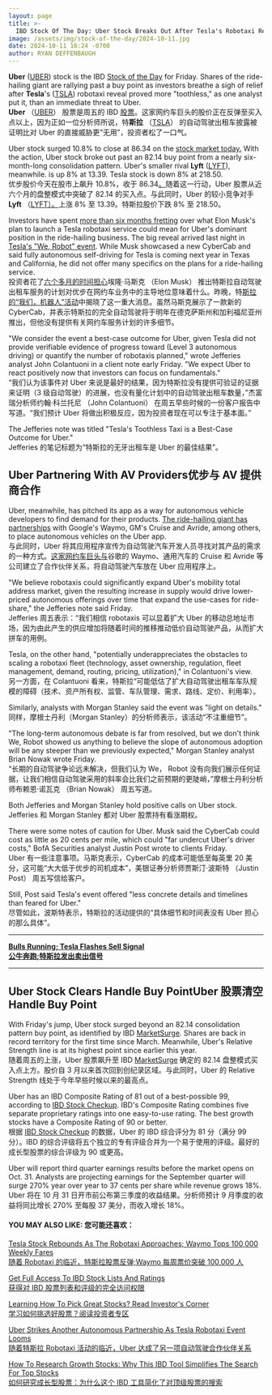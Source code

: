 ```yaml
---
layout: page
title: >-
  IBD Stock Of The Day: Uber Stock Breaks Out After Tesla's Robotaxi Reveal 'Light On Details'	今日 IBD 股票：特斯拉的 Robotaxi 披露“细节之光”后，优步股票暴涨
image: /assets/img/stock-of-the-day/2024-10-11.jpg
date: 2024-10-11 16:24 -0700
author: RYAN DEFFENBAUGH
---
```







**Uber** ([UBER](https://research.investors.com/quote.aspx?symbol=UBER)) stock is the IBD [Stock of the Day](https://www.investors.com/category/research/ibd-stock-of-the-day/) for Friday. Shares of the ride-hailing giant are rallying past a buy point as investors breathe a sigh of relief after **Tesla**'s ([TSLA](https://research.investors.com/quote.aspx?symbol=TSLA)) robotaxi reveal proved more "toothless," as one analyst put it, than an immediate threat to Uber.  
**Uber** （[UBER](https://research.investors.com/quote.aspx?symbol=UBER)） 股票是周五的 IBD [股票](https://www.investors.com/category/research/ibd-stock-of-the-day/)。这家网约车巨头的股价正在反弹至买入点以上，因为正如一位分析师所说，特**斯拉** （[TSLA](https://research.investors.com/quote.aspx?symbol=TSLA)） 的自动驾驶出租车披露被证明比对 Uber 的直接威胁更“无用”，投资者松了一口气。




Uber stock surged 10.8% to close at 86.34 on the [stock market today.](https://www.investors.com/news/stock-market-today-stock-market-news/?) With the action, Uber stock broke out past an 82.14 buy point from a nearly six-month-long consolidation pattern. Uber's smaller rival **Lyft** ([LYFT](https://research.investors.com/quote.aspx?symbol=LYFT)), meanwhile. is up 8% at 13.39. Tesla stock is down 8% at 218.50.  
优步股价今天在股市上飙升 10.8%，收于 86.34[。](https://www.investors.com/news/stock-market-today-stock-market-news/?)随着这一行动，Uber 股票从近六个月的盘整模式中突破了 82.14 的买入点。与此同时，Uber 的较小竞争对手 **Lyft** （[LYFT）。](https://research.investors.com/quote.aspx?symbol=LYFT)上涨 8% 至 13.39。特斯拉股价下跌 8% 至 218.50。


Investors have spent [more than six months fretting](https://www.investors.com/news/technology/teslas-big-robotaxi-reveal-is-almost-here-why-uber-lyft-are-bracing-for-impact/) over what Elon Musk's plan to launch a Tesla robotaxi service could mean for Uber's dominant position in the ride-hailing business. The big reveal arrived last night in [Tesla's "We, Robot" event](https://www.investors.com/news/tesla-stock-robotaxi-event-disappoints-for-these-reasons/). While Musk showcased a new CyberCab and said fully autonomous self-driving for Tesla is coming next year in Texas and California, he did not offer many specifics on the plans for a ride-hailing service.  
投资者花了[六个多月的时间担心](https://www.investors.com/news/technology/teslas-big-robotaxi-reveal-is-almost-here-why-uber-lyft-are-bracing-for-impact/)埃隆·马斯克 （Elon Musk） 推出特斯拉自动驾驶出租车服务的计划对优步在网约车业务中的主导地位意味着什么。昨晚，特[斯拉的“我们，机器人”活动](https://www.investors.com/news/tesla-stock-robotaxi-event-disappoints-for-these-reasons/)中揭晓了这一重大消息。虽然马斯克展示了一款新的 CyberCab，并表示特斯拉的完全自动驾驶将于明年在德克萨斯州和加利福尼亚州推出，但他没有提供有关网约车服务计划的许多细节。


"We consider the event a best-case outcome for Uber, given Tesla did not provide verifiable evidence of progress toward (Level 3 autonomous driving) or quantify the number of robotaxis planned," wrote Jefferies analyst John Colantuoni in a client note early Friday. "We expect Uber to react positively now that investors can focus on fundamentals."  
“我们认为该事件对 Uber 来说是最好的结果，因为特斯拉没有提供可验证的证据来证明（3 级自动驾驶）的进展，也没有量化计划中的自动驾驶出租车数量，”杰富瑞分析师约翰·科兰托尼 （John Colantuoni） 在周五早些时候的一份客户报告中写道。“我们预计 Uber 将做出积极反应，因为投资者现在可以专注于基本面。”


The Jefferies note was titled "Tesla's Toothless Taxi is a Best-Case Outcome for Uber."  
Jefferies 的笔记标题为“特斯拉的无牙出租车是 Uber 的最佳结果”。


Uber Partnering With AV Providers优步与 AV 提供商合作
---------------------------------------------


Uber, meanwhile, has pitched its app as a way for autonomous vehicle developers to find demand for their products. [The ride-hailing giant has partnerships](https://www.investors.com/news/technology/uber-stock-waymo-robotaxi-self-driving-partnership/) with Google's Waymo, GM's Cruise and Avride, among others, to place autonomous vehicles on the Uber app.  
与此同时，Uber 将其应用程序宣传为自动驾驶汽车开发人员寻找对其产品的需求的一种方式。[这家网约车巨头与](https://www.investors.com/news/technology/uber-stock-waymo-robotaxi-self-driving-partnership/)谷歌的 Waymo、通用汽车的 Cruise 和 Avride 等公司建立了合作伙伴关系，将自动驾驶汽车放在 Uber 应用程序上。


"We believe robotaxis could significantly expand Uber's mobility total address market, given the resulting increase in supply would drive lower-priced autonomous offerings over time that expand the use-cases for ride-share," the Jefferies note said Friday.  
Jefferies 周五表示：“我们相信 robotaxis 可以显着扩大 Uber 的移动总地址市场，因为由此产生的供应增加将随着时间的推移推动低价自动驾驶产品，从而扩大拼车的用例。


Tesla, on the other hand, "potentially underappreciates the obstacles to scaling a robotaxi fleet (technology, asset ownership, regulation, fleet management, demand, routing, pricing, utilization)," in Colantuoni's view.  
另一方面，在 Colantuoni 看来，特斯拉“可能低估了扩大自动驾驶出租车车队规模的障碍（技术、资产所有权、监管、车队管理、需求、路线、定价、利用率）。


Similarly, analysts with Morgan Stanley said the event was "light on details."  
同样，摩根士丹利（Morgan Stanley）的分析师表示，该活动“不注重细节”。


"The long-term autonomous debate is far from resolved, but we don't think We, Robot showed us anything to believe the slope of autonomous adoption will be any steeper than we previously expected," Morgan Stanley analyst Brian Nowak wrote Friday.  
“长期的自动驾驶争论远未解决，但我们认为 We， Robot 没有向我们展示任何证据，让我们相信自动驾驶采用的斜率会比我们之前预期的更陡峭，”摩根士丹利分析师布赖恩·诺瓦克 （Brian Nowak） 周五写道。


Both Jefferies and Morgan Stanley hold positive calls on Uber stock.  
Jefferies 和 Morgan Stanley 都对 Uber 股票持有看涨期权。


There were some notes of caution for Uber. Musk said the CyberCab could cost as little as 20 cents per mile, which could "far undercut Uber's driver costs," BofA Securities analyst Justin Post wrote to clients Friday.  
Uber 有一些注意事项。马斯克表示，CyberCab 的成本可能低至每英里 20 美分，这可能“大大低于优步的司机成本”，美银证券分析师贾斯汀·波斯特 （Justin Post） 周五写信给客户。


Still, Post said Tesla's event offered "less concrete details and timelines than feared for Uber."  
尽管如此，波斯特表示，特斯拉的活动提供的“具体细节和时间表没有 Uber 担心的那么具体”。




---


**[Bulls Running; Tesla Flashes Sell Signal  
公牛奔跑;特斯拉发出卖出信号](https://www.investors.com/market-trend/stock-market-today/dow-jones-sp500-china-stimulus/)**




---


Uber Stock Clears Handle Buy PointUber 股票清空 Handle Buy Point
------------------------------------------------------------


With Friday's jump, Uber stock surged beyond an 82.14 consolidation pattern buy point, as identified by IBD [MarketSurge](https://marketsurge.investors.com/mstool). Shares are back in record territory for the first time since March. Meanwhile, Uber's Relative Strength line is at its highest point since earlier this year.  
随着周五的上涨，Uber 股票飙升至 IBD [MarketSurge](https://marketsurge.investors.com/mstool) 确定的 82.14 盘整模式买入点上方。股价自 3 月以来首次回到创纪录区域。与此同时，Uber 的 Relative Strength 线处于今年早些时候以来的最高点。


Uber has an IBD Composite Rating of 81 out of a best-possible 99, according to [IBD Stock Checkup](https://research.investors.com/stock-checkup/). IBD's Composite Rating combines five separate proprietary ratings into one easy-to-use rating. The best growth stocks have a Composite Rating of 90 or better.  
根据 [IBD Stock Checkup](https://research.investors.com/stock-checkup/) 的数据，Uber 的 IBD 综合评分为 81 分（满分 99 分）。IBD 的综合评级将五个独立的专有评级合并为一个易于使用的评级。最好的成长型股票的综合评级为 90 或更高。


Uber will report third quarter earnings results before the market opens on Oct. 31. Analysts are projecting earnings for the September quarter will surge 270% year over year to 37 cents per share while revenue grows 18%.  
Uber 将在 10 月 31 日开市前公布第三季度的收益结果。分析师预计 9 月季度的收益将同比增长 270% 至每股 37 美分，而收入增长 18%。


#### **YOU MAY ALSO LIKE: 您可能还喜欢：**


[Tesla Stock Rebounds As The Robotaxi Approaches; Waymo Tops 100,000 Weekly Fares  
随着 Robotaxi 的临近，特斯拉股票反弹;Waymo 每周票价突破 100,000 人](https://www.investors.com/news/tesla-stock-robotaxi-event-waymo-uber-lyft/)


[Get Full Access To IBD Stock Lists And Ratings  
获得对 IBD 股票列表和评级的完全访问权限](https://www.investors.com/product/ibd-digital/?artProdLink=IBD_Digital)


[Learning How To Pick Great Stocks? Read Investor's Corner  
学习如何挑选好股票？阅读投资者专区](https://www.investors.com/category/how-to-invest/investors-corner/)


[Uber Strikes Another Autonomous Partnership As Tesla Robotaxi Event Looms  
随着特斯拉 Robotaxi 活动的临近，Uber 达成了另一项自动驾驶合作伙伴关系](https://www.investors.com/news/technology/uber-stock-autonomous-avride-partnership-tesla-robotaxi/)


[How To Research Growth Stocks: Why This IBD Tool Simplifies The Search For Top Stocks  
如何研究成长型股票：为什么这个 IBD 工具简化了对顶级股票的搜索](https://www.investors.com/how-to-invest/investors-corner/how-to-research-growth-stocks/)




